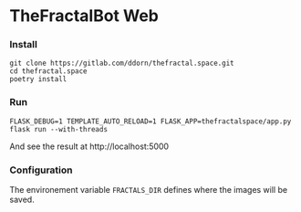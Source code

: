 # TheFractalBot Web

### Install 

```shell script
git clone https://gitlab.com/ddorn/thefractal.space.git
cd thefractal.space
poetry install
```

### Run

```shell script
FLASK_DEBUG=1 TEMPLATE_AUTO_RELOAD=1 FLASK_APP=thefractalspace/app.py flask run --with-threads
```

And see the result at http://localhost:5000


### Configuration

The environement variable `FRACTALS_DIR` defines where 
the images will be saved.
